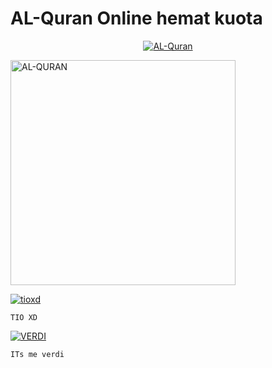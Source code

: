 # AL-Quran Online hemat kuota


<p align="center">
  <a href="https://ibb.co/QQX130c"><img src="http://readme-typing-svg.herokuapp.com?color=1C71FA&center=true&vCenter=true&multiline=false&lines='asalamulaikum+wr.wb+ini+adalah+script.;'alquran+untuk+blajar." alt="AL-Quran">
</p>
<img src="https://telegra.ph/file/4d25b7175f881efa97d81.png" alt="AL-QURAN" width="360" />


[![tioxd](https://github.com/BOTCAHX.png?size=100)](https://github.com/BOTCAHX) </p>  `TIO XD`  </p>
 
[![VERDI](https://github.com/VERDIBOTZ1.png?size=100)](https://github.com/VERDIBOTZ1) </p>  `ITs me verdi`  </p>
